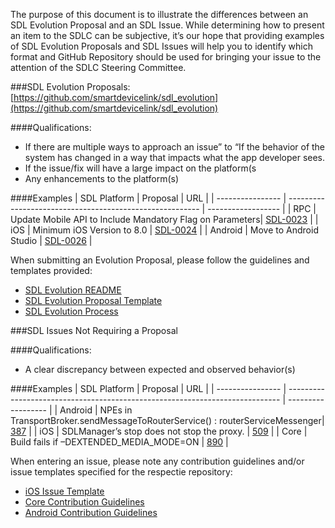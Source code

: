 The purpose of this document is to illustrate the differences between an SDL Evolution Proposal and an SDL Issue.  While determining how to present an item to the SDLC can be subjective, it’s our hope that providing examples of SDL Evolution Proposals and SDL Issues will help you to identify which format and GitHub Repository should be used for bringing your issue to the attention of the SDLC Steering Committee.

###SDL Evolution Proposals: [https://github.com/smartdevicelink/sdl_evolution](https://github.com/smartdevicelink/sdl_evolution)

####Qualifications:
- If there are multiple ways to approach an issue” to “If the behavior of the system has changed in a way that impacts what the app developer sees.
- If the issue/fix will have a large impact on the platform(s
- Any enhancements to the platform(s)

####Examples
| SDL Platform     | Proposal                                                 | URL                |
| ---------------- | -------------------------------------------------------- | ------------------ |
| RPC              | Update Mobile API to Include Mandatory Flag on Parameters| [SDL-0023](https://github.com/smartdevicelink/sdl_evolution/blob/master/proposals/0023-update-mobile-api-mandatory-flag.md)       |
| iOS              | Minimum iOS Version to 8.0                               | [SDL-0024](https://github.com/smartdevicelink/sdl_evolution/blob/master/proposals/0024-ios-8-0-minimum.md)       |
| Android          | Move to Android Studio                                   | [SDL-0026](https://github.com/smartdevicelink/sdl_evolution/issues/88)       |

When submitting an Evolution Proposal, please follow the guidelines and templates provided:
- [SDL Evolution README](https://github.com/smartdevicelink/sdl_evolution/blob/master/README.md)
- [SDL Evolution Proposal Template](https://github.com/smartdevicelink/sdl_evolution/blob/master/0000-template.md)
- [SDL Evolution Process](https://github.com/smartdevicelink/sdl_evolution/blob/master/process.md)

###SDL Issues Not Requiring a Proposal

####Qualifications:
- A clear discrepancy between expected and observed behavior(s)

####Examples
| SDL Platform     | Proposal                                                                     | URL                |
| ---------------- | ---------------------------------------------------------------------------- | ------------------ |
| Android          | NPEs in TransportBroker.sendMessageToRouterService() : routerServiceMessenger| [387](https://github.com/smartdevicelink/sdl_android/issues/387)   |
| iOS              | SDLManager’s stop does not stop the proxy.                                   | [509](https://github.com/smartdevicelink/sdl_ios/issues/509)       |
| Core             | Build fails if –DEXTENDED_MEDIA_MODE=ON                                      | [890](https://github.com/smartdevicelink/sdl_core/issues/890)      |

When entering an issue, please note any contribution guidelines and/or issue templates specified for the respectie repository:
- [iOS Issue Template](https://github.com/smartdevicelink/sdl_ios/blob/master/.github/ISSUE_TEMPLATE.md)
- [Core Contribution Guidelines](https://github.com/smartdevicelink/sdl_core/blob/master/CONTRIBUTING.md)
- [Android Contribution Guidelines](https://github.com/smartdevicelink/sdl_android/blob/develop/CONTRIBUTING.md)
